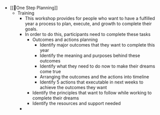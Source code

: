 - [[🌱One Step Planning]]
    - Training
        - This workshop provides for people who want to have a fulfilled year a process to plan, execute, and growth to complete their goals.
        - In order to do this, participants need to complete these tasks
            - Outcomes and actions planning
                - Identify major outcomes that they want to complete this year
                - Identify the meaning and purposes behind these outcomes
                - Identify what they need to do now to make their dreams come true
                - Arranging the outcomes and the actions into timeline
                - Identify 5 actions that executable in next weeks to achieve the outcomes they want
            - Identify the principles that want to follow while working to complete their dreams
            - Identify the resources and support needed 
        - 
